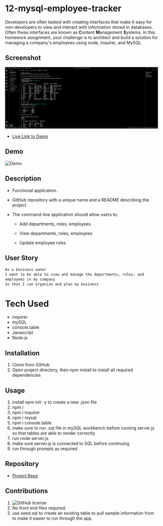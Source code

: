 # 12-mysql-employee-tracker

Developers are often tasked with creating interfaces that make it easy for non-developers to view and interact with information stored in databases. Often these interfaces are known as **C**ontent **M**anagement **S**ystems. In this homework assignment, your challenge is to architect and build a solution for managing a company's employees using node, inquirer, and MySQL.

## Screenshot

![Screenshot](assets\media\micro-manager.png)

- [Live Link to Demo](https://drive.google.com/file/d/1XgQ3jtgrlF175R8vNgQ9NquAVo14rC74/view)

## Demo 

![Demo](assets\media\micro-manager.gif)

## Description
* Functional application.

* GitHub repository with a unique name and a README describing the project.

* The command-line application should allow users to:

  * Add departments, roles, employees

  * View departments, roles, employees

  * Update employee roles

## User Story
```
As a business owner
I want to be able to view and manage the departments, roles, and employees in my company
So that I can organize and plan my business
```
# Tech Used
- inquirer
- mySQL
- console.table
- Javascript
- Node.js

## Installation
1. Clone from GitHub
2. Open project directory, then npm install to install all required dependencies 

## Usage
1. install npm init -y to create a new .json file
2. npm i
3. npm i inquirer
4. npm i mysql
5. npm i console.table
6. make sure to run .sql file in mySQL workbench before running server.js so that tables are able to render correctly
7. run node server.js
8. make sure server.js is connected to SQL before continuing
9. run through prompts as required 

## Repository

  - [Project Repo]()

## Contributions
1. ![GitHub license](https://img.shields.io/badge/Made%20by-%40EdenKhaos-orange)
2. No front end files required.
3. use seed.sql to create an existing table to pull sample information from to make it easier to run through the app.